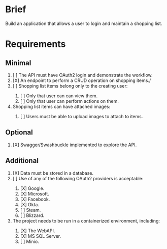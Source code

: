 # Brief

Build an application that allows a user to login and maintain a shopping list.

# Requirements

## Minimal
<ol>
	<li>[ ] The API must have OAuth2 login and demonstrate the workflow.</li>
	<li>[X] An endpoint to perform a CRUD operation on shopping items./</li>
	<li>[ ] Shopping list items belong only to the creating user:</li>
		<ol>
			<li>[ ] Only that user can can view them.</li>
			<li>[ ] Only that user can perform actions on them.</li>
		</ol>
	<li>Shopping list items can have attached images:</li>
		<ol>
			<li>[ ] Users must be able to upload images to attach to items.</li>
		</ol>
</ol>

## Optional
<ol>
	<li>[X] Swagger/Swashbuckle implemented to explore the API.</li>
</ol>

## Additional
<ol>
	<li>[X] Data must be stored in a database.</li>
	<li>[ ] Use of any of the following OAuth2 providers is acceptable:</li>
		<ol>
			<li>[X] Google.</li>
			<li>[X] Microsoft.</li>
			<li>[X] Facebook.</li>
			<li>[X] Okta.</li>
			<li>[ ] Steam.</li>
			<li>[ ] Blizzard.</li>
		</ol>
	<li>The project needs to be run in a containerized environment, including:</li>
		<ol>
			<li>[X] The WebAPI.</li>
			<li>[X] MS SQL Server.</li>
			<li>[ ] Minio.</li>
		</ol>
</ol>
